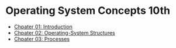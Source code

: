 # Operating System Concepts 10th

- [Chpater 01: Introduction](./chap01-introduction.md)
- [Chpater 02: Operating-System Structures](./chap02-operating-system-structures.md)
- [Chpater 03: Processes](./chap03-processes.md)

